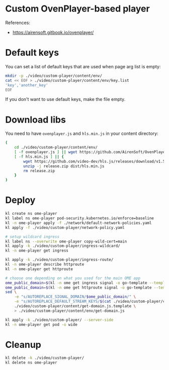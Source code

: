 
# Custom OvenPlayer-based player

References:
- https://airensoft.gitbook.io/ovenplayer/

# Default keys

You can set a list of default keys that are used when page arg list is empty:

```bash
mkdir -p ./video/custom-player/content/env/
cat << EOF > ./video/custom-player/content/env/key.list
'key','another_key'
EOF
```

If you don't want to use default keys, make the file empty.

# Download libs

You need to have `ovenplayer.js` and `hls.min.js` in your content directory:

```bash
(
    cd ./video/custom-player/content/env/
    [ -f ovenplayer.js ] || wget https://github.com/AirenSoft/OvenPlayer/raw/master/dist/ovenplayer.js
    [ -f hls.min.js ] || {
        wget https://github.com/video-dev/hls.js/releases/download/v1.5.11/release.zip
        unzip -j release.zip dist/hls.min.js
        rm release.zip
    }
)
```

# Deploy

```bash
kl create ns ome-player
kl label ns ome-player pod-security.kubernetes.io/enforce=baseline
kl -n ome-player apply -f ./network/default-network-policies.yaml
kl apply -f ./video/custom-player/network-policy.yaml

# setup wildcard ingress
kl label ns --overwrite ome-player copy-wild-cert=main
kl apply -k ./video/custom-player/ingress-wildcard/
kl -n ome-player get ingress

kl apply -k ./video/custom-player/ingress-route/
kl -n ome-player describe httproute
kl -n ome-player get httproute

# choose one depending on what you used for the main OME app
ome_public_domain=$(kl -n ome get ingress signal -o go-template --template "{{ (index .spec.rules 0).host}}")
ome_public_domain=$(kl -n ome get httproute signal -o go-template --template "{{ (index .spec.hostnames 0)}}")
sed \
    -e "s/AUTOREPLACE_SIGNAL_DOMAIN/$ome_public_domain/" \
    -e "s/AUTOREPLACE_DEFAULT_STREAM_KEYS/$(cat ./video/custom-player/content/env/key.list)/" \
    ./video/custom-player/content/get-domain.js.template \
    > ./video/custom-player/content/env/get-domain.js

kl apply -k ./video/custom-player/ --server-side
kl -n ome-player get pod -o wide
```

# Cleanup

```bash
kl delete -k ./video/custom-player/
kl delete ns ome-player
```
